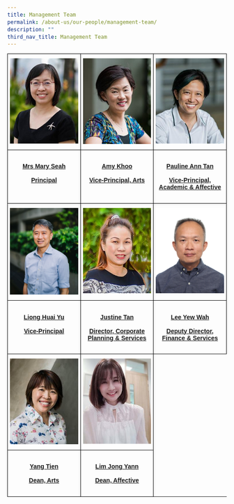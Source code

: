 ```yaml
---
title: Management Team
permalink: /about-us/our-people/management-team/
description: ""
third_nav_title: Management Team
---
```

<style type="text/css">
.tg  {border-collapse:collapse;border-spacing:0;}
.tg td{border-color:black;border-style:solid;border-width:1px;font-family:Arial, sans-serif;font-size:14px;
  overflow:hidden;padding:10px 5px;word-break:normal;}
.tg th{border-color:black;border-style:solid;border-width:1px;font-family:Arial, sans-serif;font-size:14px;
  font-weight:normal;overflow:hidden;padding:10px 5px;word-break:normal;}
.tg .tg-0lax{text-align:left;vertical-align:top}
</style>
<table class="tg" style="table-layout: fixed; width: 100%;">
<thead>
  <tr>
    <td class="tg-0lax">
      <a href="/about-us/our-people/management-team/mrs-mary-seah">
<img src="/images/mrs-mary-seahf8779852fed369fba7eaff0000314707.jpg" alt="mrs mary seah">
    </a></td>
    <td class="tg-0lax" style="text-align: center;">
      <a href="/about-us/our-people/management-team/amy-khoo">
        <img src="/images/amy-khoo-cropped.jpg" alt="amy khoo">
      </a>
    </td>
    <td class="tg-0lax">
      <a href="/about-us/our-people/management-team/pauline-ann-tan">
        <img src="/images/pauline-ann-tan3efb9752fed369fba7eaff0000314707.jpg" style="max-width: 100%; height: auto;">
      </a>
    </td>
  </tr>
</thead>
<tbody>
  <tr>
    <td class="tg-0lax" style="width: 33.33%"><a href="/about-us/our-people/management-team/mrs-mary-seah"><center><h4>Mrs Mary Seah<br><br>
Principal</h4></center></a></td>
    <td class="tg-0lax" style="width: 33.33%"><a href="/about-us/our-people/management-team/amy-khoo"><center><h4>Amy Khoo<br><br>
Vice-Principal, Arts</h4></center></a></td>
    <td class="tg-0lax" style="width: 33.33%"><a href="/about-us/our-people/management-team/pauline-ann-tan"><center><h4>Pauline Ann Tan<br><br>
Vice-Principal, Academic &amp; Affective</h4></center></a></td>
  </tr>
  <tr>
    <td class="tg-0lax"><a href="/about-us/our-people/management-team/liong-huai-yu">
<img src="/images/ssc_liong-huai-yu_photo-01-1.jpg" alt="Liong Huai Yu">
</a></td>
    <td class="tg-0lax"><a href="/about-us/our-people/management-team/justine-tan">
<img src="/images/mo_full_justine-tan_photo-08-(crop-1b).jpg" alt="justine tan">
</a></td>
    <td class="tg-0lax"><a href="/about-us/our-people/management-team/lee-yew-wah">
<img src="/images/mo_full_lee-yew-wah_photo-02.jpg" alt="Lee Yew Wah">
</a></td>
  </tr>
  <tr>
    <td class="tg-0lax" style="width: 33.33%"><a href="/about-us/our-people/management-team/liong-huai-yu"><center><h4>Liong Huai Yu<br><br>
Vice-Principal</h4></center></a></td>
    <td class="tg-0lax" style="width: 33.33%"><a href="/about-us/our-people/management-team/justine-tan"><center><h4>Justine Tan<br><br>Director, Corporate Planning &amp; Services</h4></center></a></td>
    <td class="tg-0lax" style="width: 33.33%"><a href="/about-us/our-people/management-team/lee-yew-wah"><center><h4>Lee Yew Wah<br><br>Deputy Director, Finance &amp; Services</h4></center></a></td>
  </tr>
 <tr>
    <td class="tg-0lax"><a href="/about-us/our-people/management-team/yang-tien-dean-arts">
<img src="/images/yang-tiene4fb9752fed369fba7eaff0000314707.jpg" alt="yang tien"></a></td>
		<td class="tg-0lax"><a href="/about-us/our-people/management-team/lim-jong-yann">
<img src="/images/mo_full_lim-jong-yann_photo-011f51a452fed369fba7eaff0000314707.jpg" alt="lim jong yann"></a></td>
</tr>
  <tr>
    <td class="tg-0lax" style="width: 33.33%"><a href="/about-us/our-people/management-team/yang-tien-dean-arts"><center><h4>Yang Tien<br><br>
Dean, Arts</h4></center></a></td>
		<td class="tg-0lax" style="width: 33.33%"><a href="/about-us/our-people/management-team/lim-jong-yann"><center><h4>Lim Jong Yann<br><br>Dean, Affective</h4></center></a></td>
  </tr>
</tbody>
</table>